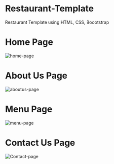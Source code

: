 # Restaurant-Template
Restaurant Template using HTML, CSS, Boootstrap


# Home Page

![home-page](https://user-images.githubusercontent.com/75694208/143523309-19d277a3-5e45-4a73-b26b-5745e71642e4.png)

# About Us Page

![aboutus-page](https://user-images.githubusercontent.com/75694208/143523200-f3816fdb-67be-477e-b0ad-70faf40deeee.png)

# Menu Page

![menu-page](https://user-images.githubusercontent.com/75694208/143523689-90e6d753-3081-4f2a-a923-f9fae95f8637.png)



# Contact Us Page

![Contact-page](https://user-images.githubusercontent.com/75694208/143523645-82be641c-041b-47e2-b44a-f13ba97569f8.png)


